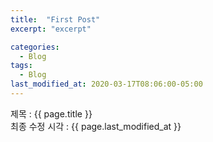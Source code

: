 ```yaml
---
title:  "First Post"
excerpt: "excerpt"

categories:
  - Blog
tags:
  - Blog
last_modified_at: 2020-03-17T08:06:00-05:00
---
```



제목 : {{ page.title }}  
최종 수정 시각 : {{ page.last_modified_at }}